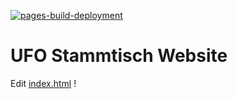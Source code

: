 [![pages-build-deployment](https://github.com/ufo-stammtisch/ufo-stammtisch.github.io/actions/workflows/pages/pages-build-deployment/badge.svg)](https://github.com/ufo-stammtisch/ufo-stammtisch.github.io/actions/workflows/pages/pages-build-deployment)

# UFO Stammtisch Website

Edit [index.html](./index.html) !
